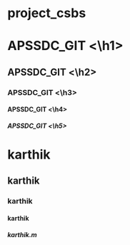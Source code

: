 # project_csbs



  <h1> APSSDC_GIT   <\h1>
  <h2> APSSDC_GIT   <\h2>
  <h3> APSSDC_GIT   <\h3>
 <h4> APSSDC_GIT   <\h4>
 <h5> APSSDC_GIT   <\h5>
  


# karthik
## karthik
### karthik
#### karthik
##### karthik.m

